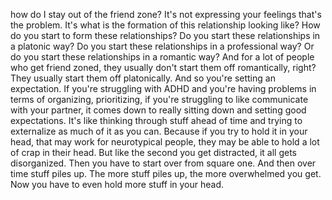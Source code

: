  how do I stay out of the friend zone? It's not expressing your feelings that's the problem. It's what is the formation of this relationship looking like? How do you start to form these relationships? Do you start these relationships in a platonic way? Do you start these relationships in a professional way? Or do you start these relationships in a romantic way? And for a lot of people who get friend zoned, they usually don't start them off romantically, right? They usually start them off platonically. And so you're setting an expectation. If you're struggling with ADHD and you're having problems in terms of organizing, prioritizing, if you're struggling to like communicate with your partner, it comes down to really sitting down and setting good expectations. It's like thinking through stuff ahead of time and trying to externalize as much of it as you can. Because if you try to hold it in your head, that may work for neurotypical people, they may be able to hold a lot of crap in their head. But like the second you get distracted, it all gets disorganized. Then you have to start over from square one. And then over time stuff piles up. The more stuff piles up, the more overwhelmed you get. Now you have to even hold more stuff in your head.